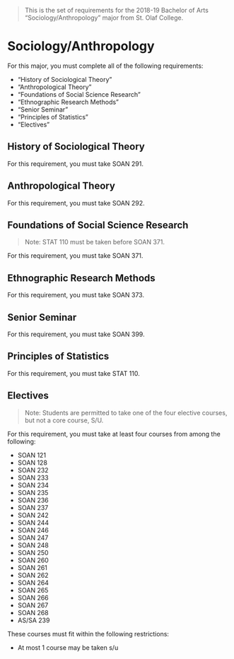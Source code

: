 > This is the set of requirements for the 2018-19 Bachelor of Arts “Sociology/Anthropology” major from St. Olaf College.

# Sociology/Anthropology
For this major, you must complete all of the following requirements:

- “History of Sociological Theory”
- “Anthropological Theory”
- “Foundations of Social Science Research”
- “Ethnographic Research Methods”
- “Senior Seminar”
- “Principles of Statistics”
- “Electives”

## History of Sociological Theory
For this requirement, you must take SOAN 291.


## Anthropological Theory
For this requirement, you must take SOAN 292.


## Foundations of Social Science Research
> Note: STAT 110 must be taken before SOAN 371.

For this requirement, you must take SOAN 371.


## Ethnographic Research Methods
For this requirement, you must take SOAN 373.


## Senior Seminar
For this requirement, you must take SOAN 399.


## Principles of Statistics
For this requirement, you must take STAT 110.


## Electives
> Note: Students are permitted to take one of the four elective courses, but not a core course, S/U.

For this requirement, you must take at least four courses from among the following:

- SOAN 121
- SOAN 128
- SOAN 232
- SOAN 233
- SOAN 234
- SOAN 235
- SOAN 236
- SOAN 237
- SOAN 242
- SOAN 244
- SOAN 246
- SOAN 247
- SOAN 248
- SOAN 250
- SOAN 260
- SOAN 261
- SOAN 262
- SOAN 264
- SOAN 265
- SOAN 266
- SOAN 267
- SOAN 268
- AS/SA 239

These courses must fit within the following restrictions:

- At most 1 course may be taken s/u



